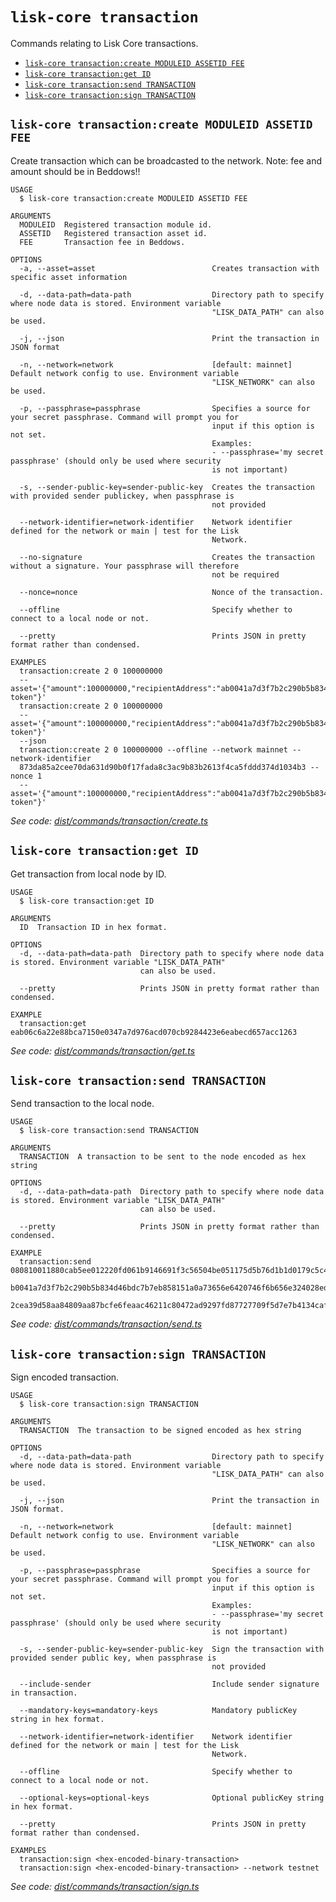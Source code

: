 # `lisk-core transaction`

Commands relating to Lisk Core transactions.

- [`lisk-core transaction:create MODULEID ASSETID FEE`](#lisk-core-transactioncreate-moduleid-assetid-fee)
- [`lisk-core transaction:get ID`](#lisk-core-transactionget-id)
- [`lisk-core transaction:send TRANSACTION`](#lisk-core-transactionsend-transaction)
- [`lisk-core transaction:sign TRANSACTION`](#lisk-core-transactionsign-transaction)

## `lisk-core transaction:create MODULEID ASSETID FEE`

Create transaction which can be broadcasted to the network. Note: fee and amount should be in Beddows!!

```
USAGE
  $ lisk-core transaction:create MODULEID ASSETID FEE

ARGUMENTS
  MODULEID  Registered transaction module id.
  ASSETID   Registered transaction asset id.
  FEE       Transaction fee in Beddows.

OPTIONS
  -a, --asset=asset                          Creates transaction with specific asset information

  -d, --data-path=data-path                  Directory path to specify where node data is stored. Environment variable
                                             "LISK_DATA_PATH" can also be used.

  -j, --json                                 Print the transaction in JSON format

  -n, --network=network                      [default: mainnet] Default network config to use. Environment variable
                                             "LISK_NETWORK" can also be used.

  -p, --passphrase=passphrase                Specifies a source for your secret passphrase. Command will prompt you for
                                             input if this option is not set.
                                             Examples:
                                             - --passphrase='my secret passphrase' (should only be used where security
                                             is not important)

  -s, --sender-public-key=sender-public-key  Creates the transaction with provided sender publickey, when passphrase is
                                             not provided

  --network-identifier=network-identifier    Network identifier defined for the network or main | test for the Lisk
                                             Network.

  --no-signature                             Creates the transaction without a signature. Your passphrase will therefore
                                             not be required

  --nonce=nonce                              Nonce of the transaction.

  --offline                                  Specify whether to connect to a local node or not.

  --pretty                                   Prints JSON in pretty format rather than condensed.

EXAMPLES
  transaction:create 2 0 100000000
  --asset='{"amount":100000000,"recipientAddress":"ab0041a7d3f7b2c290b5b834d46bdc7b7eb85815","data":"send token"}'
  transaction:create 2 0 100000000
  --asset='{"amount":100000000,"recipientAddress":"ab0041a7d3f7b2c290b5b834d46bdc7b7eb85815","data":"send token"}'
  --json
  transaction:create 2 0 100000000 --offline --network mainnet --network-identifier
  873da85a2cee70da631d90b0f17fada8c3ac9b83b2613f4ca5fddd374d1034b3 --nonce 1
  --asset='{"amount":100000000,"recipientAddress":"ab0041a7d3f7b2c290b5b834d46bdc7b7eb85815","data":"send token"}'
```

_See code: [dist/commands/transaction/create.ts](https://github.com/LiskHQ/lisk-core/blob/v3.1.0-rc.0/dist/commands/transaction/create.ts)_

## `lisk-core transaction:get ID`

Get transaction from local node by ID.

```
USAGE
  $ lisk-core transaction:get ID

ARGUMENTS
  ID  Transaction ID in hex format.

OPTIONS
  -d, --data-path=data-path  Directory path to specify where node data is stored. Environment variable "LISK_DATA_PATH"
                             can also be used.

  --pretty                   Prints JSON in pretty format rather than condensed.

EXAMPLE
  transaction:get eab06c6a22e88bca7150e0347a7d976acd070cb9284423e6eabecd657acc1263
```

_See code: [dist/commands/transaction/get.ts](https://github.com/LiskHQ/lisk-core/blob/v3.1.0-rc.0/dist/commands/transaction/get.ts)_

## `lisk-core transaction:send TRANSACTION`

Send transaction to the local node.

```
USAGE
  $ lisk-core transaction:send TRANSACTION

ARGUMENTS
  TRANSACTION  A transaction to be sent to the node encoded as hex string

OPTIONS
  -d, --data-path=data-path  Directory path to specify where node data is stored. Environment variable "LISK_DATA_PATH"
                             can also be used.

  --pretty                   Prints JSON in pretty format rather than condensed.

EXAMPLE
  transaction:send 080810011880cab5ee012220fd061b9146691f3c56504be051175d5b76d1b1d0179c5c4370e18534c58821222a2408641214a
  b0041a7d3f7b2c290b5b834d46bdc7b7eb858151a0a73656e6420746f6b656e324028edd3601cdc35a41bb23415a0d9f3c3e9cf188d9971adf1874
  2cea39d58aa84809aa87bcfe6feaac46211c80472ad9297fd87727709f5d7e7b4134caf106b02
```

_See code: [dist/commands/transaction/send.ts](https://github.com/LiskHQ/lisk-core/blob/v3.1.0-rc.0/dist/commands/transaction/send.ts)_

## `lisk-core transaction:sign TRANSACTION`

Sign encoded transaction.

```
USAGE
  $ lisk-core transaction:sign TRANSACTION

ARGUMENTS
  TRANSACTION  The transaction to be signed encoded as hex string

OPTIONS
  -d, --data-path=data-path                  Directory path to specify where node data is stored. Environment variable
                                             "LISK_DATA_PATH" can also be used.

  -j, --json                                 Print the transaction in JSON format.

  -n, --network=network                      [default: mainnet] Default network config to use. Environment variable
                                             "LISK_NETWORK" can also be used.

  -p, --passphrase=passphrase                Specifies a source for your secret passphrase. Command will prompt you for
                                             input if this option is not set.
                                             Examples:
                                             - --passphrase='my secret passphrase' (should only be used where security
                                             is not important)

  -s, --sender-public-key=sender-public-key  Sign the transaction with provided sender public key, when passphrase is
                                             not provided

  --include-sender                           Include sender signature in transaction.

  --mandatory-keys=mandatory-keys            Mandatory publicKey string in hex format.

  --network-identifier=network-identifier    Network identifier defined for the network or main | test for the Lisk
                                             Network.

  --offline                                  Specify whether to connect to a local node or not.

  --optional-keys=optional-keys              Optional publicKey string in hex format.

  --pretty                                   Prints JSON in pretty format rather than condensed.

EXAMPLES
  transaction:sign <hex-encoded-binary-transaction>
  transaction:sign <hex-encoded-binary-transaction> --network testnet
```

_See code: [dist/commands/transaction/sign.ts](https://github.com/LiskHQ/lisk-core/blob/v3.1.0-rc.0/dist/commands/transaction/sign.ts)_
